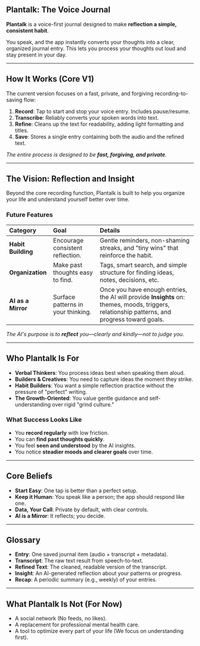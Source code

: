 ## Plantalk: The Voice Journal

**Plantalk** is a voice-first journal designed to make **reflection a simple, consistent habit**.

You speak, and the app instantly converts your thoughts into a clear, organized journal entry. This lets you process your thoughts out loud and stay present in your day.

---

## How It Works (Core V1)

The current version focuses on a fast, private, and forgiving recording-to-saving flow:

1.  **Record**: Tap to start and stop your voice entry. Includes pause/resume.
2.  **Transcribe**: Reliably converts your spoken words into text.
3.  **Refine**: Cleans up the text for readability, adding light formatting and titles.
4.  **Save**: Stores a single entry containing both the audio and the refined text.

*The entire process is designed to be **fast, forgiving, and private**.*

---

## The Vision: Reflection and Insight

Beyond the core recording function, Plantalk is built to help you organize your life and understand yourself better over time.

### Future Features

| Category | Goal | Details |
| :--- | :--- | :--- |
| **Habit Building** | Encourage consistent reflection. | Gentle reminders, non-shaming streaks, and "tiny wins" that reinforce the habit. |
| **Organization** | Make past thoughts easy to find. | Tags, smart search, and simple structure for finding ideas, notes, decisions, etc. |
| **AI as a Mirror** | Surface patterns in your thinking. | Once you have enough entries, the AI will provide **Insights** on: themes, moods, triggers, relationship patterns, and progress toward goals. |

*The AI's purpose is to **reflect** you—clearly and kindly—not to judge you.*

---

## Who Plantalk Is For

* **Verbal Thinkers**: You process ideas best when speaking them aloud.
* **Builders & Creatives**: You need to capture ideas the moment they strike.
* **Habit Builders**: You want a simple reflection practice without the pressure of "perfect" writing.
* **The Growth-Oriented**: You value gentle guidance and self-understanding over rigid "grind culture."

### What Success Looks Like

* You **record regularly** with low friction.
* You can **find past thoughts quickly**.
* You feel **seen and understood** by the AI insights.
* You notice **steadier moods and clearer goals** over time.

---

## Core Beliefs

* **Start Easy**: One tap is better than a perfect setup.
* **Keep it Human**: You speak like a person; the app should respond like one.
* **Data, Your Call**: Private by default, with clear controls.
* **AI is a Mirror**: It reflects; you decide.

---

## Glossary

* **Entry**: One saved journal item (audio + transcript + metadata).
* **Transcript**: The raw text result from speech-to-text.
* **Refined Text**: The cleaned, readable version of the transcript.
* **Insight**: An AI-generated reflection about your patterns or progress.
* **Recap**: A periodic summary (e.g., weekly) of your entries.

---

## What Plantalk Is Not (For Now)

* A social network (No feeds, no likes).
* A replacement for professional mental health care.
* A tool to optimize every part of your life (We focus on understanding first).

